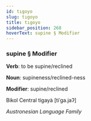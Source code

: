 ```yaml
---
id: tıgoyo
slug: tıgoyo
title: tıgoyo
sidebar_position: 268
hoverText: supine § Modifier
---
```


### supine § Modifier

**Verb**: to be supine/reclined

**Noun**: supineness/reclined-ness

**Modifier**: supine/reclined

Bikol Central tigayà [tiˈɡa.jaʔ]

*Austronesian Language Family*